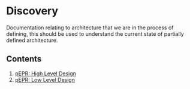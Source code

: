 # Discovery

Documentation relating to architecture that we are in the process of defining, this should be used to understand the current state of partially defined architecture.

## Contents

1. [pEPR: High Level Design](./pepr-hld.md)
2. [pEPR: Low Level Design](./pepr-lld.md)
